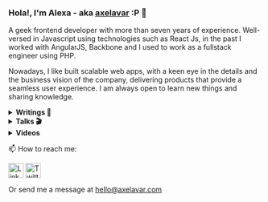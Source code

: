 ### Hola!, I'm Alexa - aka [axelavar](http://www.axelavar.com/) :P  👋

A geek frontend developer with more than seven years of experience. Well-versed in Javascript using technologies such as React Js, in the past I worked with AngularJS, Backbone and I used to work as a fullstack engineer using PHP.

Nowadays, I like built scalable web apps, with a keen eye in the details and the business vision of the company, delivering products that provide a seamless user experience. I am always open to learn new things and sharing knowledge.

<details>
    <summary><b> Writings 📝</b></summary>
    - My personal [blog](http://www.axelavar.com/)

    - My writings in [medium](https://medium.com/@axelav)
</details>

<details>
  <summary><b>Talks 🎬</b></summary>

  <a href="https://slides.com/axelav/reactive-programming">
    <img alt="a taste of reactive programming" src="https://s3.eu-central-1.amazonaws.com/media-thubmnails.slid.es/reactive-programming.png">
  </a>
  <a href="https://slides.com/axelav/mis-primeros-pasos-con-javascript">
    <img alt="Mis primeros pasos en javascript" src="https://s3.eu-central-1.amazonaws.com/media-thubmnails.slid.es/primeros-pasos-javascript.png">
  </a>
  <a href="https://slides.com/axelav/desplegando-aplicaciones-php-con-heroku">
    <img alt="desplegando aplicaciones con javascript" src="https://s3.eu-central-1.amazonaws.com/media-thubmnails.slid.es/desplegando-app-con-heroku.png">
  </a>
</details>

<details>
    <summary><b> Videos </b></summary>
    - Spanish channel: I shared knowledge about [my experience mentoring in IT](https://www.youtube.com/channel/UCqJ_g8DgIk5_DIHEt7spHZQ)

    - Personal channel: I am exploring [film and audio](https://www.youtube.com/channel/UCp2MgY1c1qhdSZjC4BFWPew)
</details>

📫 How to reach me:

<p align="center">

<a href="https://www.linkedin.com/in/axelav/?locale=en_US" target="blank"><img align="center" src="https://cdn.jsdelivr.net/npm/simple-icons@3.0.1/icons/linkedin.svg" alt="LinkedIn axelav" height="30" width="30" /></a>
<a href="https://twitter.com/axelav" target="blank"><img align="center" src="https://cdn.jsdelivr.net/npm/simple-icons@3.0.1/icons/twitter.svg" alt="Twitter axelav" height="30" width="30" /></a>
</p>

Or send me a message at [hello@axelavar.com](mailto:hello@axelavar.com?subject=[GitHub]%20Source%axelavar)